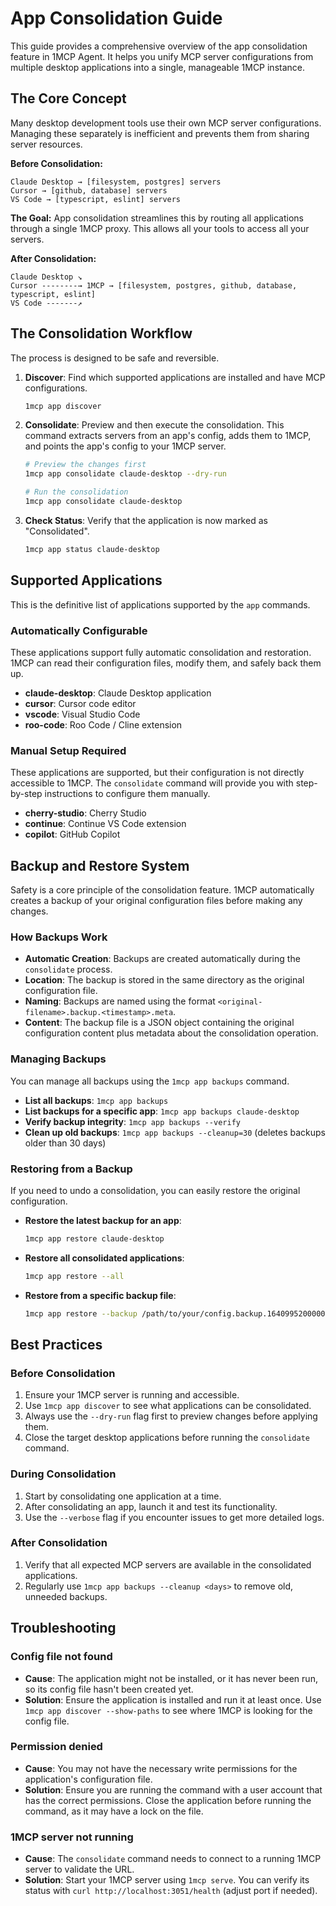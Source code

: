 # App Consolidation Guide

This guide provides a comprehensive overview of the app consolidation feature in 1MCP Agent. It helps you unify MCP server configurations from multiple desktop applications into a single, manageable 1MCP instance.

## The Core Concept

Many desktop development tools use their own MCP server configurations. Managing these separately is inefficient and prevents them from sharing server resources.

**Before Consolidation:**

```
Claude Desktop → [filesystem, postgres] servers
Cursor → [github, database] servers
VS Code → [typescript, eslint] servers
```

**The Goal:**
App consolidation streamlines this by routing all applications through a single 1MCP proxy. This allows all your tools to access all your servers.

**After Consolidation:**

```
Claude Desktop ↘
Cursor --------→ 1MCP → [filesystem, postgres, github, database, typescript, eslint]
VS Code -------↗
```

## The Consolidation Workflow

The process is designed to be safe and reversible.

1.  **Discover**: Find which supported applications are installed and have MCP configurations.
    ```bash
    1mcp app discover
    ```
2.  **Consolidate**: Preview and then execute the consolidation. This command extracts servers from an app's config, adds them to 1MCP, and points the app's config to your 1MCP server.

    ```bash
    # Preview the changes first
    1mcp app consolidate claude-desktop --dry-run

    # Run the consolidation
    1mcp app consolidate claude-desktop
    ```

3.  **Check Status**: Verify that the application is now marked as "Consolidated".
    ```bash
    1mcp app status claude-desktop
    ```

## Supported Applications

This is the definitive list of applications supported by the `app` commands.

### Automatically Configurable

These applications support fully automatic consolidation and restoration. 1MCP can read their configuration files, modify them, and safely back them up.

- **claude-desktop**: Claude Desktop application
- **cursor**: Cursor code editor
- **vscode**: Visual Studio Code
- **roo-code**: Roo Code / Cline extension

### Manual Setup Required

These applications are supported, but their configuration is not directly accessible to 1MCP. The `consolidate` command will provide you with step-by-step instructions to configure them manually.

- **cherry-studio**: Cherry Studio
- **continue**: Continue VS Code extension
- **copilot**: GitHub Copilot

## Backup and Restore System

Safety is a core principle of the consolidation feature. 1MCP automatically creates a backup of your original configuration files before making any changes.

### How Backups Work

- **Automatic Creation**: Backups are created automatically during the `consolidate` process.
- **Location**: The backup is stored in the same directory as the original configuration file.
- **Naming**: Backups are named using the format `<original-filename>.backup.<timestamp>.meta`.
- **Content**: The backup file is a JSON object containing the original configuration content plus metadata about the consolidation operation.

### Managing Backups

You can manage all backups using the `1mcp app backups` command.

- **List all backups**: `1mcp app backups`
- **List backups for a specific app**: `1mcp app backups claude-desktop`
- **Verify backup integrity**: `1mcp app backups --verify`
- **Clean up old backups**: `1mcp app backups --cleanup=30` (deletes backups older than 30 days)

### Restoring from a Backup

If you need to undo a consolidation, you can easily restore the original configuration.

- **Restore the latest backup for an app**:
  ```bash
  1mcp app restore claude-desktop
  ```
- **Restore all consolidated applications**:
  ```bash
  1mcp app restore --all
  ```
- **Restore from a specific backup file**:
  ```bash
  1mcp app restore --backup /path/to/your/config.backup.1640995200000.meta
  ```

## Best Practices

### Before Consolidation

1.  Ensure your 1MCP server is running and accessible.
2.  Use `1mcp app discover` to see what applications can be consolidated.
3.  Always use the `--dry-run` flag first to preview changes before applying them.
4.  Close the target desktop applications before running the `consolidate` command.

### During Consolidation

1.  Start by consolidating one application at a time.
2.  After consolidating an app, launch it and test its functionality.
3.  Use the `--verbose` flag if you encounter issues to get more detailed logs.

### After Consolidation

1.  Verify that all expected MCP servers are available in the consolidated applications.
2.  Regularly use `1mcp app backups --cleanup <days>` to remove old, unneeded backups.

## Troubleshooting

### Config file not found

- **Cause**: The application might not be installed, or it has never been run, so its config file hasn't been created yet.
- **Solution**: Ensure the application is installed and run it at least once. Use `1mcp app discover --show-paths` to see where 1MCP is looking for the config file.

### Permission denied

- **Cause**: You may not have the necessary write permissions for the application's configuration file.
- **Solution**: Ensure you are running the command with a user account that has the correct permissions. Close the application before running the command, as it may have a lock on the file.

### 1MCP server not running

- **Cause**: The `consolidate` command needs to connect to a running 1MCP server to validate the URL.
- **Solution**: Start your 1MCP server using `1mcp serve`. You can verify its status with `curl http://localhost:3051/health` (adjust port if needed).
